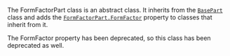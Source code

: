 The FormFactorPart class is an abstract class. It inherits from the
[`BasePart`](https://create.roblox.com/docs/reference/engine/classes/BasePart) class and adds the [`FormFactorPart.FormFactor`](https://create.roblox.com/docs/reference/engine/classes/FormFactorPart#FormFactor) property
to classes that inherit from it.

The FormFactor property has been deprecated, so this class has been deprecated
as well.